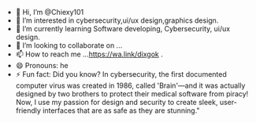 - 👋 Hi, I’m @Chiexy101
- 👀 I’m interested in cybersecurity,ui/ux design,graphics design.
- 🌱 I’m currently learning Software developing, Cybersecurity, ui/ux design.
- 💞️ I’m looking to collaborate on ...
- 📫 How to reach me ...https://wa.link/dixgok .
- 😄 Pronouns: he
- ⚡ Fun fact: Did you know? In cybersecurity, the first documented computer virus was created in 1986, called 'Brain'—and it was actually designed by two brothers to protect their medical software from piracy! Now, I use my passion for design and security to create sleek, user-friendly interfaces that are as safe as they are stunning."
<!---
Chiexy101/Chiexy101 is a ✨ special ✨ repository because its `README.md` (this file) appears on your GitHub profile.
You can click the Preview link to take a look at your changes.
--->
